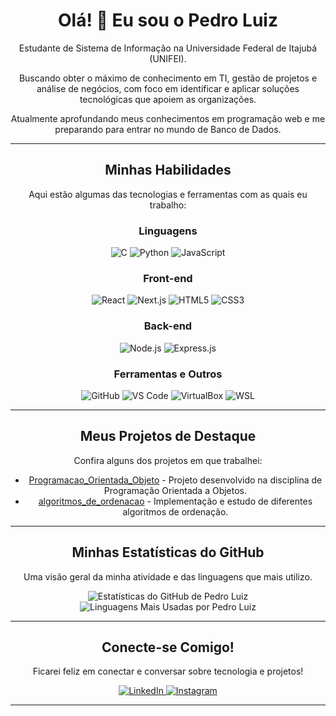 <div align="center">
<!--   <img src="https://avatars.githubusercontent.com/u/170816254?v=4" alt="Pedro Luiz de Moraes Ferreira" width="150" height="150" style="border-radius:50%;"> -->
  <h1>Olá! 👋 Eu sou o Pedro Luiz</h1>
  <p>Estudante de Sistema de Informação na Universidade Federal de Itajubá (UNIFEI).</p>
  <p>Buscando obter o máximo de conhecimento em TI, gestão de projetos e análise de negócios, com foco em identificar e aplicar soluções tecnológicas que apoiem as organizações.</p>
  <p>Atualmente aprofundando meus conhecimentos em programação web e me preparando para entrar no mundo de Banco de Dados.</p>
</div>

---

<div align="center">
  <h2>Minhas Habilidades</h2>
  <p>Aqui estão algumas das tecnologias e ferramentas com as quais eu trabalho:</p>

  <h3>Linguagens</h3>
  <div>
    <img src="https://img.shields.io/badge/-C-A8B9CC?style=for-the-badge&logo=c&logoColor=white" alt="C" />
    <img src="https://img.shields.io/badge/-Python-3776AB?style=for-the-badge&logo=python&logoColor=white" alt="Python" />
    <img src="https://img.shields.io/badge/-JavaScript-F7DF1E?style=for-the-badge&logo=javascript&logoColor=black" alt="JavaScript" />
  </div>

  <h3>Front-end</h3>
  <div>
    <img src="https://img.shields.io/badge/-React-61DAFB?style=for-the-badge&logo=react&logoColor=black" alt="React" />
    <img src="https://img.shields.io/badge/-Next.js-000000?style=for-the-badge&logo=nextdotjs&logoColor=white" alt="Next.js" />
    <img src="https://img.shields.io/badge/-HTML5-E34F26?style=for-the-badge&logo=html5&logoColor=white" alt="HTML5" />
    <img src="https://img.shields.io/badge/-CSS3-1572B6?style=for-the-badge&logo=css3&logoColor=white" alt="CSS3" />
  </div>

  <h3>Back-end</h3>
  <div>
    <img src="https://img.shields.io/badge/-Node.js-339933?style=for-the-badge&logo=node.js&logoColor=white" alt="Node.js" />
    <img src="https://img.shields.io/badge/-Express.js-000000?style=for-the-badge&logo=express&logoColor=white" alt="Express.js" />
  </div>

  <h3>Ferramentas e Outros</h3>
  <div>
    <img src="https://img.shields.io/badge/-GitHub-181717?style=for-the-badge&logo=github&logoColor=white" alt="GitHub" />
    <img src="https://img.shields.io/badge/-VSCode-007ACC?style=for-the-badge&logo=visualstudiocode&logoColor=white" alt="VS Code" />
    <img src="https://img.shields.io/badge/-VirtualBox-246EE9?style=for-the-badge&logo=virtualbox&logoColor=white" alt="VirtualBox" />
    <img src="https://img.shields.io/badge/-WSL-007ACC?style=for-the-badge&logo=microsoftwindows&logoColor=white" alt="WSL" />
  </div>
</div>

---

<div align="center">
  <h2>Meus Projetos de Destaque</h2>
  <p>Confira alguns dos projetos em que trabalhei:</p>

  <ul>
    <li><a href="https://github.com/pedrolmf33/Programacao_Orientada_Objeto">Programacao_Orientada_Objeto</a> - Projeto desenvolvido na disciplina de Programação Orientada a Objetos.</li>
    <li><a href="https://github.com/pedrolmf33/algoritmos_de_ordenacao">algoritmos_de_ordenacao</a> - Implementação e estudo de diferentes algoritmos de ordenação.</li>
  </ul>
</div>

---

<div align="center">
  <h2>Minhas Estatísticas do GitHub</h2>
  <p>Uma visão geral da minha atividade e das linguagens que mais utilizo.</p>
  <img src="https://github-readme-stats.vercel.app/api?username=pedrolmf33&show_icons=true&theme=dark&include_all_commits=true&count_private=true" alt="Estatísticas do GitHub de Pedro Luiz" />
  <br/>
  <img src="https://github-readme-stats.vercel.app/api/top-langs/?username=pedrolmf33&layout=compact&theme=dark&hide_title=true" alt="Linguagens Mais Usadas por Pedro Luiz" />
</div>

---

<div align="center">
  <h2>Conecte-se Comigo!</h2>
  <p>Ficarei feliz em conectar e conversar sobre tecnologia e projetos!</p>
  <div>
    <a href="https://www.linkedin.com/in/pedro-luiz-ferreira-765089336/" target="_blank">
      <img src="https://img.shields.io/badge/-LinkedIn-0077B5?style=for-the-badge&logo=linkedin&logoColor=white" alt="LinkedIn" />
    </a>
    <a href="https://www.instagram.com/pedro_luiz2070/" target="_blank">
      <img src="https://img.shields.io/badge/-Instagram-E4405F?style=for-the-badge&logo=instagram&logoColor=white" alt="Instagram" />
    </a>
    </div>
</div>

---
